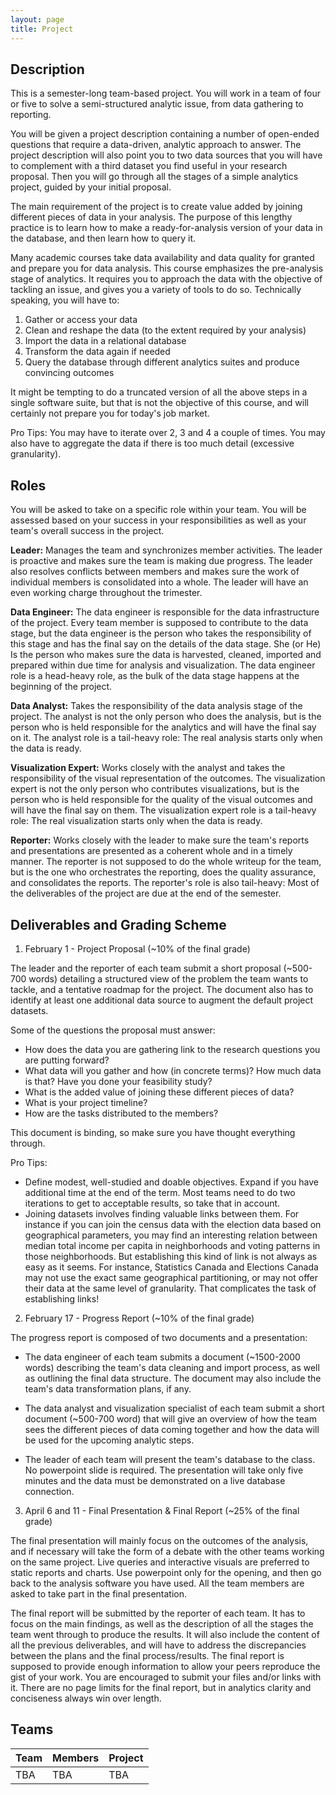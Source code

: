 ```yaml
---
layout: page
title: Project
---
```


## Description

This is a semester-long team-based project. You will work in a team of four or five to solve a semi-structured analytic issue, from data gathering to reporting.

You will be given a project description containing a number of open-ended questions that require a data-driven, analytic approach to answer. The project description will also point you to two data sources that you will have to complement with a third dataset you find useful in your research proposal. Then you will go through all the stages of a simple analytics project, guided by your initial proposal.

The main requirement of the project is to create value added by joining different pieces of data in your analysis. The purpose of this lengthy practice is to learn how to make a ready-for-analysis version of your data in the database, and then learn how to query it.

Many academic courses take data availability and data quality for granted and prepare you for data analysis. This course emphasizes the pre-analysis stage of analytics. It requires you to approach the data with the objective of tackling an issue, and gives you a variety of tools to do so. Technically speaking, you will have to:

1. Gather or access your data
2. Clean and reshape the data (to the extent required by your analysis)
3. Import the data in a relational database
4. Transform the data again if needed
5. Query the database through different analytics suites and produce convincing outcomes

It might be tempting to do a truncated version of all the above steps in a single software suite, but that is not the objective of this course, and will certainly not prepare you for today's job market.

Pro Tips: You may have to iterate over 2, 3 and 4 a couple of times. You may also have to aggregate the data if there is too much detail (excessive granularity).

## Roles

You will be asked to take on a specific role within your team. You will be assessed based on your success in your responsibilities as well as your team's overall success in the project.

**Leader:** Manages the team and synchronizes member activities. The leader is proactive and makes sure the team is making due progress. The leader also resolves conflicts between members and makes sure the work of individual members is consolidated into a whole. The leader will have an even working charge throughout the trimester.

**Data Engineer:** The data engineer is responsible for the data infrastructure of the project. Every team member is supposed to contribute to the data stage, but the data engineer is the person who takes the responsibility of this stage and has the final say on the details of the data stage. She (or He) Is the person who makes sure the data is harvested, cleaned, imported and prepared within due time for analysis and visualization. The data engineer role is a head-heavy role, as the bulk of the data stage happens at the beginning of the project.

**Data Analyst:** Takes the responsibility of the data analysis stage of the project. The analyst is not the only person who does the analysis, but is the person who is held responsible for the analytics and will have the final say on it. The analyst role is a tail-heavy role: The real analysis starts only when the data is ready.

**Visualization Expert:** Works closely with the analyst and takes the responsibility of the visual representation of the outcomes. The visualization expert is not the only person who contributes visualizations, but is the person who is held responsible for the quality of the visual outcomes and will have the final say on them. The visualization expert role is a tail-heavy role: The real visualization starts only when the data is ready.

**Reporter:** Works closely with the leader to make sure the team's reports and presentations are presented as a coherent whole and in a timely manner. The reporter is not supposed to do the whole writeup for the team, but is the one who orchestrates the reporting, does the quality assurance, and consolidates the reports. The reporter's role is also tail-heavy: Most of the deliverables of the project are due at the end of the semester.

## Deliverables and Grading Scheme

1. February 1 - Project Proposal (~10% of the final grade)

The leader and the reporter of each team submit a short proposal (~500-700 words) detailing a structured view of the problem the team wants to tackle, and a tentative roadmap for the project. The document also has to identify at least one additional data source to augment the default project datasets.

Some of the questions the proposal must answer:

  - How does the data you are gathering link to the research questions you are putting forward?
  - What data will you gather and how (in concrete terms)? How much data is that? Have you done your feasibility study?
  - What is the added value of joining these different pieces of data?
  - What is your project timeline?
  - How are the tasks distributed to the members?

This document is binding, so make sure you have thought everything through.

Pro Tips:

  - Define modest, well-studied and doable objectives. Expand if you have additional time at the end of the term. Most teams need to do two iterations to get to acceptable results, so take that in account.
  - Joining datasets involves finding valuable links between them. For instance if you can join the census data with the election data based on geographical parameters, you may find an interesting relation between median total income per capita in neighborhoods and voting patterns in those neighborhoods. But establishing this kind of link is not always as easy as it seems. For instance, Statistics Canada and Elections Canada may not use the exact same geographical partitioning, or may not offer their data at the same level of granularity. That complicates the task of establishing links!

2. February 17 - Progress Report (~10% of the final grade)

The progress report is composed of two documents and a presentation:

  - The data engineer of each team submits a document (~1500-2000 words) describing the team's data cleaning and import process, as well as outlining the final data structure. The document may also include the team's data transformation plans, if any.

  - The data analyst and visualization specialist of each team submit a short document (~500-700 word) that will give an overview of how the team sees the different pieces of data coming together and how the data will be used for the upcoming analytic steps.

  - The leader of each team will present the team's database to the class. No powerpoint slide is required. The presentation will take only five minutes and the data must be demonstrated on a live database connection.

3. April 6 and 11 - Final Presentation & Final Report (~25% of the final grade)

The final presentation will mainly focus on the outcomes of the analysis, and if necessary will take the form of a debate with the other teams working on the same project. Live queries and interactive visuals are preferred to static reports and charts. Use powerpoint only for the opening, and then go back to the analysis software you have used. All the team members are asked to take part in the final presentation.

The final report will be submitted by the reporter of each team. It has to focus on the main findings, as well as the description of all the stages the team went through to produce the results. It will also include the content of all the previous deliverables, and will have to address the discrepancies between the plans and the final process/results. The final report is supposed to provide enough information to allow your peers reproduce the gist of your work. You are encouraged to submit your files and/or links with it. There are no page limits for the final report, but in analytics clarity and conciseness always win over length.

## Teams

__Team__ | __Members__ | __Project__
--- | --- | ---
TBA | TBA | TBA
